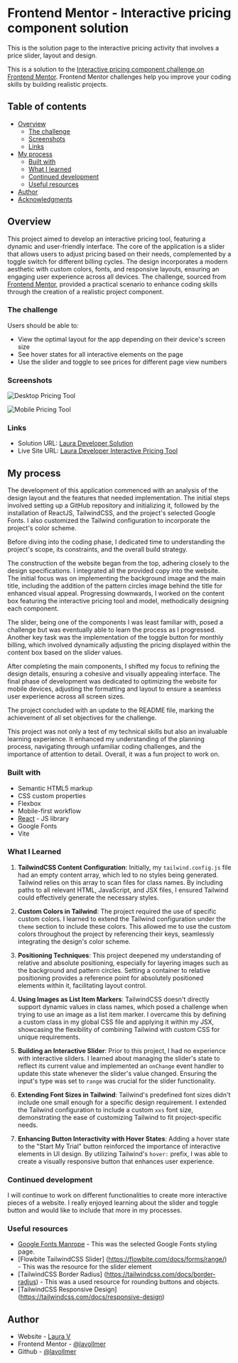 # Frontend Mentor - Interactive pricing component solution

This is the solution page to the interactive pricing activity that involves a price slider, layout and design.

This is a solution to the [Interactive pricing component challenge on Frontend Mentor](https://www.frontendmentor.io/challenges/interactive-pricing-component-t0m8PIyY8). Frontend Mentor challenges help you improve your coding skills by building realistic projects. 

## Table of contents

- [Overview](#overview)
  - [The challenge](#the-challenge)
  - [Screenshots](#screenshots)
  - [Links](#links)
- [My process](#my-process)
  - [Built with](#built-with)
  - [What I learned](#what-i-learned)
  - [Continued development](#continued-development)
  - [Useful resources](#useful-resources)
- [Author](#author)
- [Acknowledgments](#acknowledgments)

## Overview

This project aimed to develop an interactive pricing tool, featuring a dynamic and user-friendly interface. The core of the application is a slider that allows users to adjust pricing based on their needs, complemented by a toggle switch for different billing cycles. The design incorporates a modern aesthetic with custom colors, fonts, and responsive layouts, ensuring an engaging user experience across all devices. The challenge, sourced from [Frontend Mentor](https://www.frontendmentor.io/challenges/interactive-pricing-component-t0m8PIyY8), provided a practical scenario to enhance coding skills through the creation of a realistic project component.

### The challenge

Users should be able to:

- View the optimal layout for the app depending on their device's screen size
- See hover states for all interactive elements on the page
- Use the slider and toggle to see prices for different page view numbers

### Screenshots

![Desktop Pricing Tool](./src/assets/PricingToolScreenshot.png)

![Mobile Pricing Tool](./src/assets/MobilePricingTool.png)


### Links

- Solution URL: [Laura Developer Solution](https://www.frontendmentor.io/solutions/reactjs-tailwindcss-vite-interactive-pricing-tool-BQeKEFSq2R)
- Live Site URL: [Laura Developer Interactive Pricing Tool](https://pricingtool-lauradev.netlify.app/)

## My process

The development of this application commenced with an analysis of the design layout and the features that needed implementation. The initial steps involved setting up a GitHub repository and initializing it, followed by the installation of ReactJS, TailwindCSS, and the project's selected Google Fonts. I also customized the Tailwind configuration to incorporate the project's color scheme.

Before diving into the coding phase, I dedicated time to understanding the project's scope, its constraints, and the overall build strategy. 

The construction of the website began from the top, adhering closely to the design specifications. I  integrated all the provided copy into the website. The initial focus was on implementing the background image and the main title, including the addition of the pattern circles image behind the title for enhanced visual appeal. Progressing downwards, I worked on the content box featuring the interactive pricing tool and model, methodically designing each component.

The slider, being one of the components I was least familiar with, posed a challenge but was eventually able to learn the process as I progressed. Another key task was the implementation of the toggle button for monthly billing, which involved dynamically adjusting the pricing displayed within the content box based on the slider values.

After completing the main components, I shifted my focus to refining the design details, ensuring a cohesive and visually appealing interface. The final phase of development was dedicated to optimizing the website for mobile devices, adjusting the formatting and layout to ensure a seamless user experience across all screen sizes.

The project concluded with an update to the README file, marking the achievement of all set objectives for the challenge.

This project was not only a test of my technical skills but also an invaluable learning experience. It enhanced my understanding of the planning process, navigating through unfamiliar coding challenges, and the importance of attention to detail. Overall, it was a fun project to work on.


### Built with

- Semantic HTML5 markup
- CSS custom properties
- Flexbox
- Mobile-first workflow
- [React](https://reactjs.org/) - JS library
- Google Fonts
- Vite

### What I Learned

1. **TailwindCSS Content Configuration**: Initially, my `tailwind.config.js` file had an empty content array, which led to no styles being generated. Tailwind relies on this array to scan files for class names. By including paths to all relevant HTML, JavaScript, and JSX files, I ensured Tailwind could effectively generate the necessary styles.

2. **Custom Colors in Tailwind**: The project required the use of specific custom colors. I learned to extend the Tailwind configuration under the `theme` section to include these colors. This allowed me to use the custom colors throughout the project by referencing their keys, seamlessly integrating the design's color scheme.

3. **Positioning Techniques**: This project deepened my understanding of relative and absolute positioning, especially for layering images such as the background and pattern circles. Setting a container to relative positioning provides a reference point for absolutely positioned elements within it, facilitating layout control.

4. **Using Images as List Item Markers**: TailwindCSS doesn't directly support dynamic values in class names, which posed a challenge when trying to use an image as a list item marker. I overcame this by defining a custom class in my global CSS file and applying it within my JSX, showcasing the flexibility of combining Tailwind with custom CSS for unique requirements.

5. **Building an Interactive Slider**: Prior to this project, I had no experience with interactive sliders. I learned about managing the slider's state to reflect its current value and implemented an `onChange` event handler to update this state whenever the slider's value changed. Ensuring the input's type was set to `range` was crucial for the slider functionality.

6. **Extending Font Sizes in Tailwind**: Tailwind's predefined font sizes didn't include one small enough for a specific design requirement. I extended the Tailwind configuration to include a custom `xxs` font size, demonstrating the ease of customizing Tailwind to fit project-specific needs.

7. **Enhancing Button Interactivity with Hover States**: Adding a hover state to the "Start My Trial" button reinforced the importance of interactive elements in UI design. By utilizing Tailwind's `hover:` prefix, I was able to create a visually responsive button that enhances user experience.

### Continued development

I will continue to work on different functionalities to create more interactive pieces of a website. I really enjoyed learning about the slider and toggle button and would like to include that more in my processes.

### Useful resources

- [Google Fonts Manrope](https://fonts.google.com/specimen/Manrope) - This was the selected Google Fonts styling page.
- [Flowbite TailwindCSS Slider] (https://flowbite.com/docs/forms/range/) - This was the resource for the slider element
- [TailwindCSS Border Radius] (https://tailwindcss.com/docs/border-radius) - This was a used resource for rounding buttons and objects.
- [TailwindCSS Responsive Design] (https://tailwindcss.com/docs/responsive-design)

## Author

- Website - [Laura V](https://lauradeveloper.com/)
- Frontend Mentor - [@lavollmer](https://www.frontendmentor.io/profile/lavollmer)
- Github - [@lavollmer](https://github.com/lavollmer)
